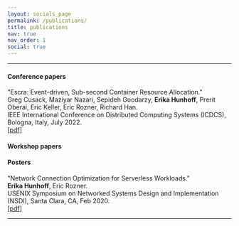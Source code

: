 ```yaml
---
layout: socials_page
permalink: /publications/
title: publications
nav: true
nav_order: 1
social: true
---
```


---

#### Conference papers
"Escra: Event-driven, Sub-second Container Resource Allocation." <br>
Greg Cusack, Maziyar Nazari, Sepideh Goodarzy, <b>Erika Hunhoff</b>, Prerit Oberai, Eric Keller, Eric Rozner, Richard Han. <br>
IEEE International Conference on Distributed Computing Systems (ICDCS), Bologna, Italy, July 2022. <br>
<a href="{{ 'escra.pdf' | prepend: 'assets/pdf/' | relative_url}}" target="_blank" rel="noopener noreferrer">[pdf]<i class="fas fa-file-pdf"></i></a><br>

#### Workshop papers


#### Posters
"Network Connection Optimization for Serverless Workloads." <br>
<b>Erika Hunhoff</b>, Eric Rozner.<br>
USENIX Symposium on Networked Systems Design and Implementation (NSDI), Santa Clara, CA, Feb 2020. <br>
<a href="{{ 'nsdi2020_poster.pdf' | prepend: 'assets/pdf/' | relative_url}}" target="_blank" rel="noopener noreferrer">[pdf]<i class="fas fa-file-pdf"></i></a><br>

---
